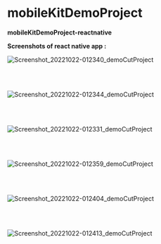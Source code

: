 # mobileKitDemoProject
**mobileKitDemoProject-reactnative**

**Screenshots of react native app :**

![Screenshot_20221022-012340_demoCutProject](https://user-images.githubusercontent.com/25671335/197280204-4878472e-f2c3-4fde-bf9a-eb6ec1b7d1b7.jpg)

<br />
<br />


![Screenshot_20221022-012344_demoCutProject](https://user-images.githubusercontent.com/25671335/197280152-4e9f7de1-c1e5-4f99-adf8-f9f61292731d.jpg)

<br />
<br />

![Screenshot_20221022-012331_demoCutProject](https://user-images.githubusercontent.com/25671335/197280230-4f98b819-54c6-4cb3-bc85-e6fa4e9591b2.jpg)

<br />
<br />

![Screenshot_20221022-012359_demoCutProject](https://user-images.githubusercontent.com/25671335/197280286-81a7939c-f9be-425e-8490-036320512eb7.jpg)

<br />
<br />

![Screenshot_20221022-012404_demoCutProject](https://user-images.githubusercontent.com/25671335/197280303-be11c859-a31e-4c23-9695-dd0a7faf5980.jpg)

<br />
<br />

![Screenshot_20221022-012413_demoCutProject](https://user-images.githubusercontent.com/25671335/197280330-f405a7f9-345d-4b3f-874c-6b09617c913c.jpg)


